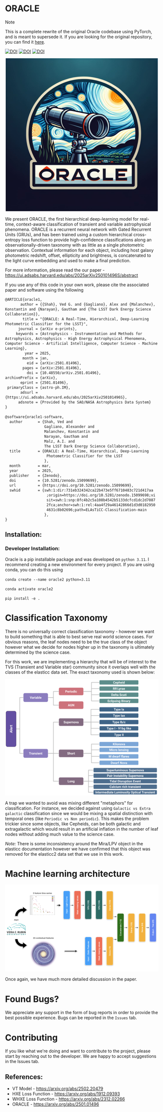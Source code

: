 # ORACLE

> [!NOTE]  
> This is a complete rewrite of the original Oracle codebase using PyTorch, and is meant to supersede it. If you are looking for the original repository, you can find it [here](https://github.com/uiucsn/Astro-ORACLE/tree/main).

<!-- > [!WARNING]  
> ⚠️ This is a warning banner. Be careful! -->

[![DOI](https://img.shields.io/badge/astro.IM-2501.01496-b31b1b?logo=arxiv&logoColor=red)](https://arxiv.org/abs/2501.01496) [![DOI](https://zenodo.org/badge/doi/10.48550/arXiv.2501.01496.svg)](https://ui.adsabs.harvard.edu/abs/2025arXiv250101496S/abstract) [![DOI](https://zenodo.org/badge/doi/10.5281/zenodo.15099699.svg)](https://zenodo.org/records/15099699)

<p align="center">
  <img src="figures/logo.jpeg" width="500" />
</p>

We present ORACLE, the first hierarchical deep-learning model for real-time, context-aware classification of transient and variable astrophysical phenomena. ORACLE is a recurrent neural network with Gated Recurrent Units (GRUs), and has been trained using a custom hierarchical cross-entropy loss function to provide high-confidence classifications along an observationally-driven taxonomy with as little as a single photometric observation. Contextual information for each object, including host galaxy photometric redshift, offset, ellipticity and brightness, is concatenated to the light curve embedding and used to make a final prediction.

For more information, please read the our paper - https://ui.adsabs.harvard.edu/abs/2025arXiv250101496S/abstract

If you use any of this code in your own work, please cite the associated paper and software using the following 

```
@ARTICLE{oracle1,
       author = {{Shah}, Ved G. and {Gagliano}, Alex and {Malanchev}, Konstantin and {Narayan}, Gautham and {The LSST Dark Energy Science Collaboration}},
        title = "{ORACLE: A Real-Time, Hierarchical, Deep-Learning Photometric Classifier for the LSST}",
      journal = {arXiv e-prints},
     keywords = {Astrophysics - Instrumentation and Methods for Astrophysics, Astrophysics - High Energy Astrophysical Phenomena, Computer Science - Artificial Intelligence, Computer Science - Machine Learning},
         year = 2025,
        month = jan,
          eid = {arXiv:2501.01496},
        pages = {arXiv:2501.01496},
          doi = {10.48550/arXiv.2501.01496},
archivePrefix = {arXiv},
       eprint = {2501.01496},
 primaryClass = {astro-ph.IM},
       adsurl = {https://ui.adsabs.harvard.edu/abs/2025arXiv250101496S},
      adsnote = {Provided by the SAO/NASA Astrophysics Data System}
}

@software{oracle1-software,
  author       = {Shah, Ved and
                  Gagliano, Alexander and
                  Malanchev, Konstantin and
                  Narayan, Gautham and
                  Malz, A.I. and
                  The LSST Dark Energy Science Collaboration},
  title        = {ORACLE: A Real-Time, Hierarchical, Deep-Learning
                   Photometric Classifier for the LSST
                  },
  month        = mar,
  year         = 2025,
  publisher    = {Zenodo},
  doi          = {10.5281/zenodo.15099699},
  url          = {https://doi.org/10.5281/zenodo.15099699},
  swhid        = {swh:1:dir:731eb324342ca22b473e5ff6710483c721d417aa
                   ;origin=https://doi.org/10.5281/zenodo.15099698;vi
                   sit=swh:1:snp:8fc4b2c5a108b4542b5133dcfcd1dc2d7087
                   2fca;anchor=swh:1:rel:4aa4f29a46142866d1d3d0182950
                   4631c8b02696;path=ELAsTiCC-Classification-main
                  },
}
```

## Installation:

### Developer Installation:

Oracle is a pip installable package and was developed on `python 3.11`. I recommend creating a new environment for every project. If you are using conda, you can do this using

`conda create --name oracle2 python=3.11`

`conda activate oracle2`

`pip install -e .`

# Classification Taxonomy

There is no universally correct classification taxonomy - however we want to build something that is able to best serve real world science cases. For obvious reasons, the leaf nodes need to be the true class of the object however what we decide for nodes higher up in the taxonomy is ultimately determined by the science case. 

For this work, we are implementing a hierarchy that will be of interest to the TVS (Transient and Variable star) community since it overlaps well with the classes of the elasticc data set. The exact taxonomy used is shown below:

![](figures/HC_taxonomy.png)

A trap we wanted to avoid was mixing different "metaphors" for classification. For instance, we decided against using `Galactic vs Extra galactic` classification since we would be mixing a spatial distinction with temporal ones (like `Periodic vs Non periodic`). This makes the problem trickier since some objects, like Cepheids, can be both galactic and extragalactic which would result in an artificial inflation in the number of leaf nodes without adding much value to the science case.

*Note:* There is some inconsistency around the Mira/LPV object in the elasticc documentation however we have confirmed that this object was removed for the elasticc2 data set that we use in this work.

# Machine learning architecture

![](figures/model_arch.png)

Once again, we have much more detailed discussion in the paper.

# Found Bugs?
We appreciate any support in the form of bug reports in order to provide the best possible experience. Bugs can be reported in the `Issues` tab.

# Contributing
If you like what we're doing and want to contribute to the project, please start by reaching out to the developer. We are happy to accept suggestions in the Issues tab. 

<!-- # Some cool results:

Overall model performance:

![](models/lsst_alpha_0.5/f1-performance.jpg)

First at the root,

![](models/lsst_alpha_0.5/gif/level_1_cf/level_1_cf_days.gif)
![](models/lsst_alpha_0.5/gif/level_1_roc/level_1_roc_days.gif)

At the next level in the hierarchy

![](models/lsst_alpha_0.5/gif/level_2_cf/level_2_cf_days.gif)
![](models/lsst_alpha_0.5/gif/level_2_roc/level_2_roc_days.gif)

And finally, at the leaf...

![](models/lsst_alpha_0.5/gif/leaf_cf/leaf_cf_days.gif)
![](models/lsst_alpha_0.5/gif/leaf_roc/leaf_roc_days.gif) -->

## References:
* VT Model - https://arxiv.org/abs/2502.20479
* HXE Loss Function - https://arxiv.org/abs/1912.09393
* WHXE Loss Function - https://arxiv.org/abs/2312.02266
* ORACLE - https://arxiv.org/abs/2501.01496

